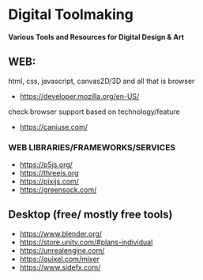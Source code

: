 # Digital Toolmaking

#### Various Tools and Resources for Digital Design & Art

## WEB:

html, css, javascript, canvas2D/3D and all that is browser

- https://developer.mozilla.org/en-US/

check browser support based on technology/feature

- https://caniuse.com/

### WEB LIBRARIES/FRAMEWORKS/SERVICES

- https://p5js.org/
- https://threejs.org
- https://pixijs.com/
- https://greensock.com/

## Desktop (free/ mostly free tools)

- https://www.blender.org/
- https://store.unity.com/#plans-individual
- https://unrealengine.com/
- https://quixel.com/mixer
- https://www.sidefx.com/

